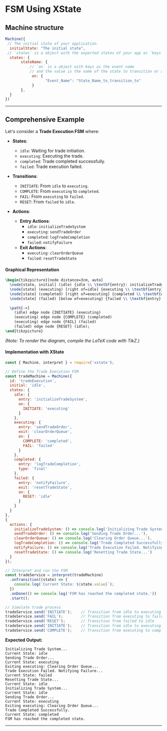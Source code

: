 # FSM Using XState

## Machine structure
```js
Machine({
 // The initial state of your application.
  initialState: "The initial state",
 // `states` is a object with the expected states of your app as `keys`.
  states: {
       stateName: {
           // `on` is a object with keys as the event name 
           // and the value is the name of the state to transition or action(s).
            on: {
                  "Event_Name": "State_Name_to_transition_to"
            }
       },
  }
})
```

---

## Comprehensive Example

Let's consider a **Trade Execution FSM** where:

- **States**:
  - `idle`: Waiting for trade initiation.
  - `executing`: Executing the trade.
  - `completed`: Trade completed successfully.
  - `failed`: Trade execution failed.
  
- **Transitions**:
  - `INITIATE`: From `idle` to `executing`.
  - `COMPLETE`: From `executing` to `completed`.
  - `FAIL`: From `executing` to `failed`.
  - `RESET`: From `failed` to `idle`.
  
- **Actions**:
  - **Entry Actions**:
    - `idle`: `initializeTradeSystem`
    - `executing`: `sendTradeOrder`
    - `completed`: `logTradeCompletion`
    - `failed`: `notifyFailure`
  - **Exit Actions**:
    - `executing`: `clearOrderQueue`
    - `failed`: `resetTradeState`

#### **Graphical Representation**

```latex
\begin{tikzpicture}[node distance=3cm, auto]
  \node[state, initial] (idle) {idle \\ \textbf{entry}: initializeTradeSystem};
  \node[state] (executing) [right of=idle] {executing \\ \textbf{entry}: sendTradeOrder \\ \textbf{exit}: clearOrderQueue};
  \node[state] (completed) [right of=executing] {completed \\ \textbf{entry}: logTradeCompletion};
  \node[state] (failed) [below of=executing] {failed \\ \textbf{entry}: notifyFailure \\ \textbf{exit}: resetTradeState};
  
  \path[->]
    (idle) edge node {INITIATE} (executing)
    (executing) edge node {COMPLETE} (completed)
    (executing) edge node {FAIL} (failed)
    (failed) edge node {RESET} (idle);
\end{tikzpicture}
```

*(Note: To render the diagram, compile the LaTeX code with TikZ.)*

#### **Implementation with XState**

```javascript
const { Machine, interpret } = require('xstate');

// Define the Trade Execution FSM
const tradeMachine = Machine({
  id: 'tradeExecution',
  initial: 'idle',
  states: {
    idle: {
      entry: 'initializeTradeSystem',
      on: {
        INITIATE: 'executing'
      }
    },
    executing: {
      entry: 'sendTradeOrder',
      exit: 'clearOrderQueue',
      on: {
        COMPLETE: 'completed',
        FAIL: 'failed'
      }
    },
    completed: {
      entry: 'logTradeCompletion',
      type: 'final'
    },
    failed: {
      entry: 'notifyFailure',
      exit: 'resetTradeState',
      on: {
        RESET: 'idle'
      }
    }
  }
},
{
  actions: {
    initializeTradeSystem: () => console.log('Initializing Trade System...'),
    sendTradeOrder: () => console.log('Sending Trade Order...'),
    clearOrderQueue: () => console.log('Clearing Order Queue...'),
    logTradeCompletion: () => console.log('Trade Completed Successfully.'),
    notifyFailure: () => console.log('Trade Execution Failed. Notifying Failure...'),
    resetTradeState: () => console.log('Resetting Trade State...')
  }
});

// Interpret and run the FSM
const tradeService = interpret(tradeMachine)
  .onTransition((state) => {
    console.log(`Current State: ${state.value}`);
  })
  .onDone(() => console.log('FSM has reached the completed state.'))
  .start();

// Simulate trade process
tradeService.send('INITIATE');    // Transition from idle to executing
tradeService.send('FAIL');        // Transition from executing to failed
tradeService.send('RESET');       // Transition from failed to idle
tradeService.send('INITIATE');    // Transition from idle to executing
tradeService.send('COMPLETE');    // Transition from executing to completed
```

**Expected Output:**
```
Initializing Trade System...
Current State: idle
Sending Trade Order...
Current State: executing
Exiting executing: Clearing Order Queue...
Trade Execution Failed. Notifying Failure...
Current State: failed
Resetting Trade State...
Current State: idle
Initializing Trade System...
Current State: idle
Sending Trade Order...
Current State: executing
Exiting executing: Clearing Order Queue...
Trade Completed Successfully.
Current State: completed
FSM has reached the completed state.
```

---